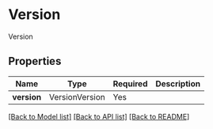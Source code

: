 # Version

Version

## Properties
| Name | Type | Required | Description |
| ------------ | ------------- | ------------- | ------------- |
**version** | VersionVersion | Yes |  |


[[Back to Model list]](../../../README.md#models-v2-link) [[Back to API list]](../../README.md#documentation-for-api-endpoints) [[Back to README]](../../README.md)
